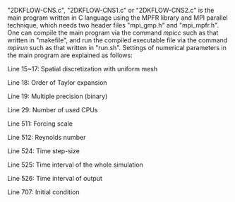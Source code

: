 "2DKFLOW-CNS.c", "2DKFLOW-CNS1.c" or "2DKFLOW-CNS2.c" is the main program written in C language using the MPFR library and MPI parallel technique, which needs two header files "mpi_gmp.h" and "mpi_mpfr.h". One can compile the main program via the command *mpicc* such as that written in "makefile", and run the compiled executable file via the command *mpirun* such as that written in "run.sh". Settings of numerical parameters in the main program are explained as follows:

Line 15~17: Spatial discretization with uniform mesh

Line 18: Order of Taylor expansion

Line 19: Multiple precision (binary)

Line 29: Number of used CPUs

Line 511: Forcing scale

Line 512: Reynolds number

Line 524: Time step-size

Line 525: Time interval of the whole simulation

Line 526: Time interval of output

Line 707: Initial condition
